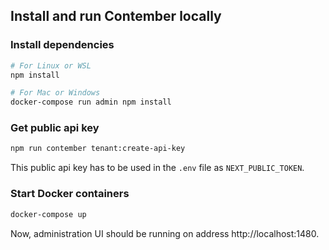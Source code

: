 ## Install and run Contember locally

### Install dependencies
```bash
# For Linux or WSL
npm install

# For Mac or Windows
docker-compose run admin npm install
```

### Get public api key
```bash
npm run contember tenant:create-api-key
```

This public api key has to be used in the `.env` file as `NEXT_PUBLIC_TOKEN`.

### Start Docker containers
```bash
docker-compose up
```
Now, administration UI should be running on address http://localhost:1480.
